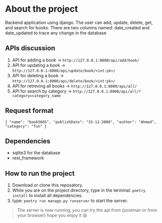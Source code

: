 # About the project

Backend application using django.
The user can add, update, delete, get, and search for books.
There are two columns named: date_created and date_updated to trace any change in the database

## APIs discussion

1. API for adding a book -> `http://127.0.0.1:8000/api/add/book/`
2. API for updating a book -> `http://127.0.0.1:8000/api/update/book/<int:pk>/`
3. API for deleting a book -> `http://127.0.0.1:8000/api/delete/book/<int:pk>/`
4. API for retreving all books -> `http://127.0.0.1:8000/api/all/`
5. API for search by category -> `http://127.0.0.1:8000/api/all/?category=category_name`

## Request format

`{ "name": "book5665", "publishDate": "15-11-2000", "author": "Ahmed", "category": "fun" }`

## Dependencies

- sqlite3 for the database
- rest_framework

## How to run the project

1. Download or clone this reposatory.
2. While you are on the project directory, type in the terminal: `poetry install` to install all dependencies.
3. type: `poetry run manage.py runserver` to start the server.

> The server is now running, you can try the api from (postman or from your browser) hope you enjoy it 😃
